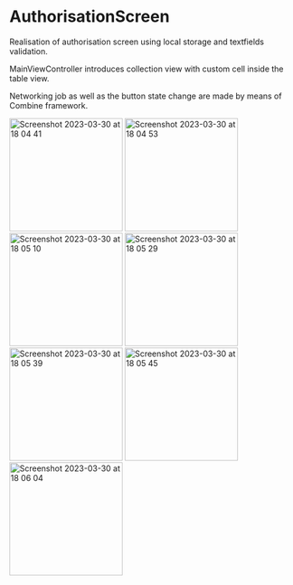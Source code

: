 # AuthorisationScreen

Realisation of authorisation screen using local storage and textfields validation.

MainViewController introduces collection view with custom cell inside the table view.

Networking job as well as the button state change are made by means of Combine framework.

<img width="200" alt="Screenshot 2023-03-30 at 18 04 41" src="https://user-images.githubusercontent.com/105043706/233657551-89917ab1-3f1d-4e1a-83c5-9541eb5600a8.png"> <img width="200" alt="Screenshot 2023-03-30 at 18 04 53" src="https://user-images.githubusercontent.com/105043706/233657566-4aab8a6e-2f76-4b09-86e8-0dd6eb6345b2.png"> <img width="200" alt="Screenshot 2023-03-30 at 18 05 10" src="https://user-images.githubusercontent.com/105043706/233657581-54cbdc59-1b2e-47c4-a5b9-84fff7002e20.png"> <img width="200" alt="Screenshot 2023-03-30 at 18 05 29" src="https://user-images.githubusercontent.com/105043706/233657605-bc2ddf23-c5e7-4a82-b63a-bc697de6efd4.png"> <img width="200" alt="Screenshot 2023-03-30 at 18 05 39" src="https://user-images.githubusercontent.com/105043706/233657641-5ddf6295-32a6-41ae-ad14-0187f6a2a0ba.png"> <img width="200" alt="Screenshot 2023-03-30 at 18 05 45" src="https://user-images.githubusercontent.com/105043706/233657658-ff996a55-86e6-4b1c-b1c4-fb91a04b2f6a.png"> <img width="200" alt="Screenshot 2023-03-30 at 18 06 04" src="https://user-images.githubusercontent.com/105043706/233657674-0bffd0f7-76ed-4049-9dae-8d795fb9dfb2.png">
